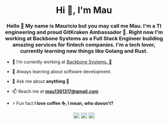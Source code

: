 <h1 align="center">Hi 👀, I'm Mau</h1>
<h3 align="center">Hello 👋 My name is Mauricio but you may call me Mau. I'm a TI engineering and proud GitKraken Ambassador 🦑. Right now I'm working at Backbone Systems as a Full Stack Engineer building amazing services for fintech companies. I'm a tech lover, currently learning new things like Golang and Rust.</h3>

- 🔭 I’m currently working at <a href="https://www.backbonesystems.io/" target="_blank">Backbone Systems. 🧪</a> 

- 🌱 Always learning about software development.

- 💬 Ask me about **anything 📱**

- 📫 Reach me at **mau1361317@gmail.com**

- ⚡ Fun fact **I love coffee ☕, I mean, who doesn't?**

<p align="center">
<a href="https://twitter.com/mau_hernandez_f" target="blank"><img align="center" src="https://cdn.jsdelivr.net/npm/simple-icons@3.0.1/icons/twitter.svg" alt="mau_hernandez_f" height="20" width="20" /></a>
<a href="https://instagram.com/mauricio_____h.java" target="blank"><img align="center" src="https://cdn.jsdelivr.net/npm/simple-icons@3.0.1/icons/instagram.svg" alt="mauricio_____h.java" height="20" width="20" /></a>
<a href="https://medium.com/@mau1361317" target="blank"><img align="center" src="https://cdn.jsdelivr.net/npm/simple-icons@3.0.1/icons/medium.svg" alt="@mau1361317" height="20" width="20" /></a>
</p>
